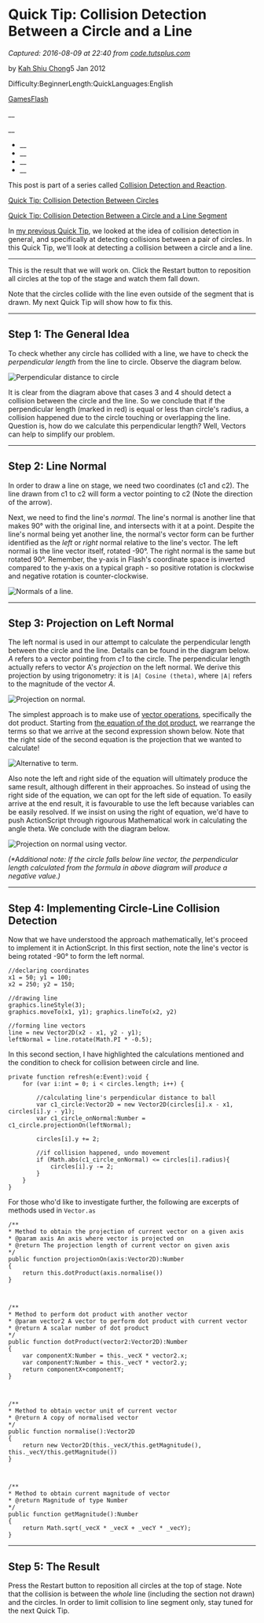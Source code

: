 # Quick Tip: Collision Detection Between a Circle and a Line

_Captured: 2016-08-09 at 22:40 from [code.tutsplus.com](http://code.tutsplus.com/tutorials/quick-tip-collision-detection-between-a-circle-and-a-line--active-10546)_

by [Kah Shiu Chong](http://tutsplus.com/authors/kah-shiu-chong)5 Jan 2012

Difficulty:BeginnerLength:QuickLanguages:English

[Games](/categories/games)[Flash](/categories/flash)

__

__

  * __
  * __
  * __
  * __

This post is part of a series called [Collision Detection and Reaction](http://code.tutsplus.com/series/collision-detection-and-reaction--active-10878).

[Quick Tip: Collision Detection Between Circles](/tutorials/quick-tip-collision-detection-between-circles--active-10523)

[Quick Tip: Collision Detection Between a Circle and a Line Segment](/tutorials/quick-tip-collision-detection-between-a-circle-and-a-line-segment--active-10632)

In [my previous Quick Tip](http://active.tutsplus.com/tutorials/games/quick-tip-collision-detection-between-circles/), we looked at the idea of collision detection in general, and specifically at detecting collisions between a pair of circles. In this Quick Tip, we'll look at detecting a collision between a circle and a line.

* * *

This is the result that we will work on. Click the Restart button to reposition all circles at the top of the stage and watch them fall down.

Note that the circles collide with the line even outside of the segment that is drawn. My next Quick Tip will show how to fix this.

* * *

##  Step 1: The General Idea

To check whether any circle has collided with a line, we have to check the _perpendicular length_ from the line to circle. Observe the diagram below.

![Perpendicular distance to circle](https://cdn.tutsplus.com/active/uploads/legacy/tuts/393_qtCollisionDetection123/assets/perp_length.png)

It is clear from the diagram above that cases 3 and 4 should detect a collision between the circle and the line. So we conclude that if the perpendicular length (marked in red) is equal or less than circle's radius, a collision happened due to the circle touching or overlapping the line. Question is, how do we calculate this perpendicular length? Well, Vectors can help to simplify our problem.

* * *

##  Step 2: Line Normal

In order to draw a line on stage, we need two coordinates (c1 and c2). The line drawn from c1 to c2 will form a vector pointing to c2 (Note the direction of the arrow).

Next, we need to find the line's _normal_. The line's normal is another line that makes 90° with the original line, and intersects with it at a point. Despite the line's normal being yet another line, the normal's vector form can be further identified as the _left_ or _right_ normal relative to the line's vector. The left normal is the line vector itself, rotated -90°. The right normal is the same but rotated 90°. Remember, the y-axis in Flash's coordinate space is inverted compared to the y-axis on a typical graph - so positive rotation is clockwise and negative rotation is counter-clockwise.

![Normals of a line.](https://cdn.tutsplus.com/active/uploads/legacy/tuts/393_qtCollisionDetection123/assets/normals.png)

* * *

##  Step 3: Projection on Left Normal

The left normal is used in our attempt to calculate the perpendicular length between the circle and the line. Details can be found in the diagram below. _A_ refers to a vector pointing from _c1_ to the circle. The perpendicular length actually refers to vector A's _projection_ on the left normal. We derive this projection by using trigonometry: it is `|A| Cosine (theta)`, where `|A|` refers to the magnitude of the vector _A_.

![Projection on normal.](https://cdn.tutsplus.com/active/uploads/legacy/tuts/393_qtCollisionDetection123/assets/projection.png)

The simplest approach is to make use of [vector operations](http://active.tutsplus.com/tutorials/actionscript/euclidean-vectors-in-flash/), specifically the dot product. Starting from [the equation of the dot product](http://en.wikipedia.org/wiki/Dot_product), we rearrange the terms so that we arrive at the second expression shown below. Note that the right side of the second equation is the projection that we wanted to calculate!

![Alternative to term.](https://cdn.tutsplus.com/active/uploads/legacy/tuts/393_qtCollisionDetection123/assets/dotProduct.png)

Also note the left and right side of the equation will ultimately produce the same result, although different in their approaches. So instead of using the right side of the equation, we can opt for the left side of equation. To easily arrive at the end result, it is favourable to use the left because variables can be easily resolved. If we insist on using the right of equation, we'd have to push ActionScript through rigourous Mathematical work in calculating the angle theta. We conclude with the diagram below.

![Projection on normal using vector.](https://cdn.tutsplus.com/active/uploads/legacy/tuts/393_qtCollisionDetection123/assets/projection2.png)

_(*Additional note: If the circle falls below line vector, the perpendicular length calculated from the formula in above diagram will produce a negative value.)_

* * *

##  Step 4: Implementing Circle-Line Collision Detection

Now that we have understood the approach mathematically, let's proceed to implement it in ActionScript. In this first section, note the line's vector is being rotated -90° to form the left normal.

    
    
    
    //declaring coordinates
    x1 = 50; y1 = 100; 
    x2 = 250; y2 = 150;
    
    //drawing line
    graphics.lineStyle(3); 
    graphics.moveTo(x1, y1); graphics.lineTo(x2, y2)
    
    //forming line vectors
    line = new Vector2D(x2 - x1, y2 - y1);
    leftNormal = line.rotate(Math.PI * -0.5);

In this second section, I have highlighted the calculations mentioned and the condition to check for collision between circle and line.

    
    
    
    private function refresh(e:Event):void {
    	for (var i:int = 0; i < circles.length; i++) {
    	
    		//calculating line's perpendicular distance to ball
    		var c1_circle:Vector2D = new Vector2D(circles[i].x - x1, circles[i].y - y1);
    		var c1_circle_onNormal:Number = c1_circle.projectionOn(leftNormal);
    		
    		circles[i].y += 2;
    		
    		//if collision happened, undo movement
    		if (Math.abs(c1_circle_onNormal) <= circles[i].radius){
    			circles[i].y -= 2;
    		}
    	}
    }

For those who'd like to investigate further, the following are excerpts of methods used in `Vector.as`

    
    
    
    /**
    * Method to obtain the projection of current vector on a given axis
    * @param axis An axis where vector is projected on
    * @return The projection length of current vector on given axis
    */
    public function projectionOn(axis:Vector2D):Number
    {
    	return this.dotProduct(axis.normalise())
    }
    
    
    
    /**
    * Method to perform dot product with another vector
    * @param vector2 A vector to perform dot product with current vector
    * @return A scalar number of dot product
    */
    public function dotProduct(vector2:Vector2D):Number
    {
    	var componentX:Number = this._vecX * vector2.x;
    	var componentY:Number = this._vecY * vector2.y;
    	return componentX+componentY;
    }
    
    
    
    /**
    * Method to obtain vector unit of current vector
    * @return A copy of normalised vector
    */
    public function normalise():Vector2D
    {
    	return new Vector2D(this._vecX/this.getMagnitude(), this._vecY/this.getMagnitude())
    }
    
    
    
    /**
    * Method to obtain current magnitude of vector
    * @return Magnitude of type Number
    */
    public function getMagnitude():Number
    {
    	return Math.sqrt(_vecX * _vecX + _vecY * _vecY);
    }

* * *

##  Step 5: The Result

Press the Restart button to reposition all circles at the top of stage. Note that the collision is between the _whole_ line (including the section not drawn) and the circles. In order to limit collision to line segment only, stay tuned for the next Quick Tip.

